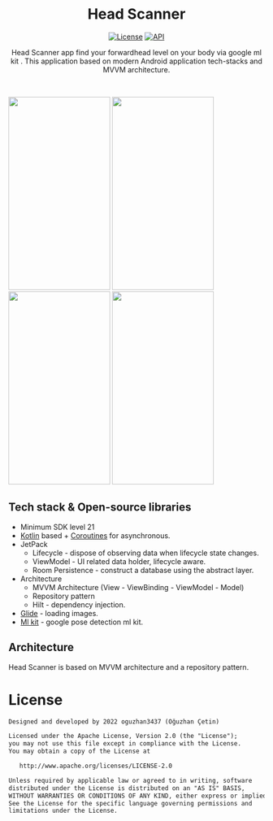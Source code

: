 <h1 align="center">Head Scanner</h1>

<p align="center">
  <a href="https://opensource.org/licenses/Apache-2.0"><img alt="License" src="https://img.shields.io/badge/License-Apache%202.0-blue.svg"/></a>
  <a href="https://android-arsenal.com/api?level=21"><img alt="API" src="https://img.shields.io/badge/API-21%2B-brightgreen.svg?style=flat"/></a>
</p>

<p align="center">  
Head Scanner app find your forwardhead level on your body via google ml kit . This
application based on modern Android application tech-stacks and MVVM architecture.<br>
</p>
</br>

<img src="https://github.com/oguzhan3437/temp/blob/main/image1.jpeg" width="200" height="380"/>   <img src="https://github.com/oguzhan3437/temp/blob/main/image3a.jpeg"  width="200" height="380"/> <img src="https://github.com/oguzhan3437/temp/blob/main/image4.jpeg"  width="200" height="380"/> <img src="https://github.com/oguzhan3437/temp/blob/main/image5.jpeg"  width="200" height="380"/> 




## Tech stack & Open-source libraries
- Minimum SDK level 21
- [Kotlin](https://kotlinlang.org/) based + [Coroutines](https://github.com/Kotlin/kotlinx.coroutines) for asynchronous.
- JetPack
  - Lifecycle - dispose of observing data when lifecycle state changes.
  - ViewModel - UI related data holder, lifecycle aware.
  - Room Persistence - construct a database using the abstract layer.
- Architecture
  - MVVM Architecture (View - ViewBinding - ViewModel - Model)
  - Repository pattern
  - Hilt - dependency injection.
- [Glide](https://github.com/bumptech/glide) - loading images.
- [Ml kit](https://developers.google.com/ml-kit/vision/pose-detection) - google pose detection ml kit.

## Architecture
Head Scanner is based on MVVM architecture and a repository pattern.


# License
```xml
Designed and developed by 2022 oguzhan3437 (Oğuzhan Çetin)

Licensed under the Apache License, Version 2.0 (the "License");
you may not use this file except in compliance with the License.
You may obtain a copy of the License at

   http://www.apache.org/licenses/LICENSE-2.0

Unless required by applicable law or agreed to in writing, software
distributed under the License is distributed on an "AS IS" BASIS,
WITHOUT WARRANTIES OR CONDITIONS OF ANY KIND, either express or implied.
See the License for the specific language governing permissions and
limitations under the License.
```
